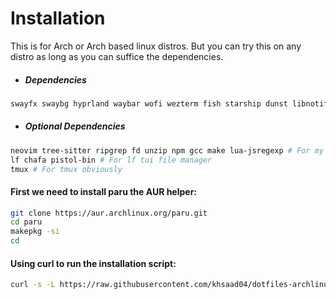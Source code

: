 # Installation 

This is for Arch or Arch based linux distros. But you can try this on any distro as long as you can suffice the dependencies.

- ##### Dependencies
```sh
swayfx swaybg hyprland waybar wofi wezterm fish starship dunst libnotify wireplumber ttf-iosevka ttf-nerd-fonts-symbols adw-gtk-theme adwaita-icon-theme
```

- ##### Optional Dependencies
```sh
neovim tree-sitter ripgrep fd unzip npm gcc make lua-jsregexp # For my nvim setup
lf chafa pistol-bin # For lf tui file manager
tmux # For tmux obviously
```

#### First we need to install paru the AUR helper:
```sh
git clone https://aur.archlinux.org/paru.git
cd paru
makepkg -si
cd
```

#### Using curl to run the installation script:
```sh
curl -s -L https://raw.githubusercontent.com/khsaad04/dotfiles-archlinux/main/install.sh | bash
```
